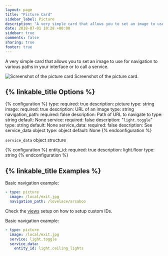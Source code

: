 ```yaml
---
layout: page
title: "Picture Card"
sidebar_label: Picture
description: "A very simple card that allows you to set an image to use for navigation to various paths in your interface or to call a service."
date: 2018-07-01 10:28 +00:00
sidebar: true
comments: false
sharing: true
footer: true
---
```


A very simple card that allows you to set an image to use for navigation to various paths in your interface or to call a service.

<p class='img'>
<img src='/images/lovelace/lovelace_picture.png' alt='Screenshot of the picture card'>
Screenshot of the picture card.
</p>

## {% linkable_title Options %}

{% configuration %}
type:
  required: true
  description: picture
  type: string
image:
  required: true
  description: URL of an image
  type: string
navigation_path:
  required: false
  description: Path of URL to navigate to
  type: string
  default: None
service:
  required: false
  description: "`light.toggle`"
  type: string
  default: None
service_data:
  required: false
  description: See service_data object
  type: object
  default: None
{% endconfiguration %}

`service_data` object structure

{% configuration %}
entity_id:
  required: true
  description: light.floor
  type: string
{% endconfiguration %}

## {% linkable_title Examples %}

Basic navigation example:

```yaml
- type: picture
  image: /local/exit.jpg
  navigation_path: /lovelace/arsaboo
```

Check the [views](/lovelace/views/) setup on how to setup custom IDs.

Basic navigation example:

```yaml
- type: picture
  image: /local/exit.jpg
  service: light.toggle
  service_data:
    entity_id: light.ceiling_lights
```

